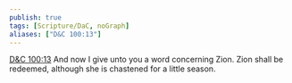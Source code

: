 ```yaml
---
publish: true
tags: [Scripture/DaC, noGraph]
aliases: ["D&C 100:13"]
---
```

[D&C 100:13](https://churchofjesuschrist.org/study/scriptures/dc-testament/dc/100?lang=eng&id=p13#p13) And now I give unto you a word concerning Zion. Zion shall be redeemed, although she is chastened for a little season.
